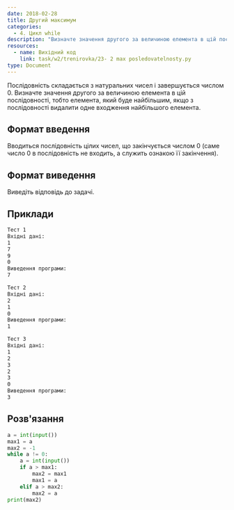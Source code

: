 ```yaml
---
date: 2018-02-28
title: Другий максимум
categories:
  - 4. Цикл while
description: "Визначте значення другого за величиною елемента в цій послідовності"
resources:
  - name: Вихідний код
    link: task/w2/trenirovka/23- 2 max posledovatelnosty.py
type: Document
---
```


Послідовність складається з натуральних чисел і завершується числом 0. Визначте значення другого за величиною елемента в цій послідовності, тобто елемента, який буде найбільшим, якщо з послідовності видалити одне входження найбільшого елемента.

## Формат введення

Вводиться послідовність цілих чисел, що закінчується числом 0 (саме число 0 в послідовність не входить, а служить ознакою її закінчення).

## Формат виведення

Виведіть відповідь до задачі.

## Приклади

```bash
Тест 1
Вхідні дані:
1
7
9
0
Виведення програми:
7

Тест 2
Вхідні дані:
2
1
0
Виведення програми:
1

Тест 3
Вхідні дані:
1
2
3
2
3
0
Виведення програми:
3
```

## Розв'язання

```python
a = int(input())
max1 = a
max2 = -1
while a != 0:
    a = int(input())
    if a > max1:
        max2 = max1
        max1 = a
    elif a > max2:
        max2 = a
print(max2)
```